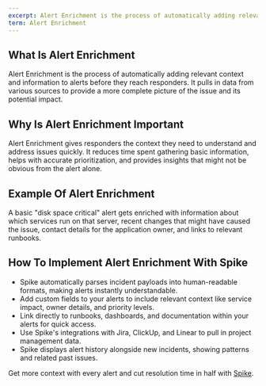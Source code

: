 ```yaml
---
excerpt: Alert Enrichment is the process of automatically adding relevant context and information to alerts before they reach responders.
term: Alert Enrichment
---
```

## What Is Alert Enrichment

Alert Enrichment is the process of automatically adding relevant context and information to alerts before they reach responders. It pulls in data from various sources to provide a more complete picture of the issue and its potential impact.

## Why Is Alert Enrichment Important

Alert Enrichment gives responders the context they need to understand and address issues quickly. It reduces time spent gathering basic information, helps with accurate prioritization, and provides insights that might not be obvious from the alert alone.

## Example Of Alert Enrichment

A basic "disk space critical" alert gets enriched with information about which services run on that server, recent changes that might have caused the issue, contact details for the application owner, and links to relevant runbooks.

## How To Implement Alert Enrichment With Spike

- Spike automatically parses incident payloads into human-readable formats, making alerts instantly understandable.
- Add custom fields to your alerts to include relevant context like service impact, owner details, and priority levels.
- Link directly to runbooks, dashboards, and documentation within your alerts for quick access.
- Use Spike's integrations with Jira, ClickUp, and Linear to pull in project management data.
- Spike displays alert history alongside new incidents, showing patterns and related past issues.

Get more context with every alert and cut resolution time in half with [Spike](https://app.spike.sh/signup).
